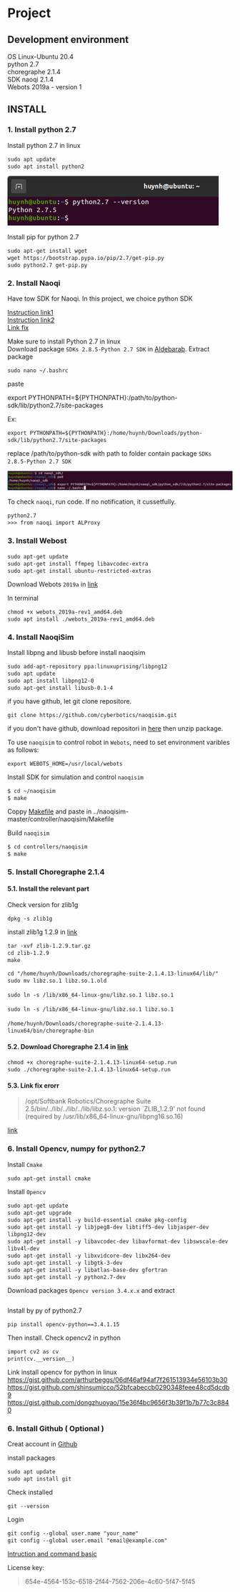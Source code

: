 # Project

## Development environment
OS Linux-Ubuntu 20.4  
python 2.7  
choregraphe 2.1.4  
SDK naoqi 2.1.4  
Webots 2019a - version 1

## INSTALL
### 1. Install python 2.7


Install python 2.7 in linux
```
sudo apt update
sudo apt install python2
```
![Check python 2.7](/image_shoots/check_python2.png)

Install pip for python 2.7
```
sudo apt-get install wget
wget https://bootstrap.pypa.io/pip/2.7/get-pip.py
sudo python2.7 get-pip.py
```

### 2. Install Naoqi

Have tow SDK for Naoqi. In this project, we choice python SDK

[Instruction link1](http://doc.aldebaran.com/2-5/dev/python/install_guide.html)</br>
[Instruction link2](https://support.aldebaran.com/support/solutions/articles/80001017327-python-sdk-installation-guide)</br>
[Link fix](https://stackoverflow.com/questions/22403634/installing-python-sdk-for-nao-robots)</br>

Make sure to install Python 2.7 in linux\
Download package `SDKs 2.8.5-Python 2.7 SDK` in [Aldebarab](https://www.aldebaran.com/en/support/nao-6/downloads-softwares/former-versions?os=49&category=76#:~:text=SDKs-,2.8.5,-Python%202.7%20SDK).
Extract package
```
sudo nano ~/.bashrc
```
paste

export PYTHONPATH=${PYTHONPATH}:/path/to/python-sdk/lib/python2.7/site-packages

Ex:
```
export PYTHONPATH=${PYTHONPATH}:/home/huynh/Downloads/python-sdk/lib/python2.7/site-packages
```
replace /path/to/python-sdk with path to folder contain package `SDKs 2.8.5-Python 2.7 SDK`

![Install path SDK](/image_shoots/path_python_sdk.png)

To check `naoqi`, run code. If no notification, it cussetfully.
```
python2.7
>>> from naoqi import ALProxy
```
### 3. Install Webost
```
sudo apt-get update
sudo apt-get install ffmpeg libavcodec-extra
sudo apt-get install ubuntu-restricted-extras
```
Download Webots `2019a` in [link](https://github.com/cyberbotics/webots/releases?page=2#:~:text=webots_2019a%2Drev1_amd64.deb)

In terminal
```
chmod +x webots_2019a-rev1_amd64.deb
sudo apt install ./webots_2019a-rev1_amd64.deb
```
### 4. Install NaoqiSim

Install libpng and libusb before install naoqisim
```
sudo add-apt-repository ppa:linuxuprising/libpng12
sudo apt update
sudo apt install libpng12-0
sudo apt-get install libusb-0.1-4
```

if you have github, let git clone repositore.
```
git clone https://github.com/cyberbotics/naoqisim.git
```
if you don't have github, download repositori in [here](https://github.com/cyberbotics/naoqisim) then unzip package.

To use `naoqisim` to control robot in `Webots`, need to set environment varibles as follows:
```
export WEBOTS_HOME=/usr/local/webots
```
Install SDK for simulation and control `naoqisim`
```
$ cd ~/naoqisim
$ make
```
Coppy [Makefile](/lib/Makefile) and paste in ../naoqisim-master/controller/naoqisim/Makefile

Build `naoqisim`
```
$ cd controllers/naoqisim
$ make
```
### 5. Install Choregraphe 2.1.4
#### 5.1. Install the relevant part  
Check version for zlib1g
```
dpkg -s zlib1g
```
install zlib1g 1.2.9 in [link](https://sourceforge.net/projects/libpng/files/zlib/1.2.9/zlib-1.2.9.tar.gz/download)

```
tar -xvf zlib-1.2.9.tar.gz
cd zlib-1.2.9
make
```

```
cd "/home/huynh/Downloads/choregraphe-suite-2.1.4.13-linux64/lib/"
sudo mv libz.so.1 libz.so.1.old

sudo ln -s /lib/x86_64-linux-gnu/libz.so.1 libz.so.1

sudo ln -s /lib/x86_64-linux-gnu/libz.so.1 libz.so.1

/home/huynh/Downloads/choregraphe-suite-2.1.4.13-linux64/bin/choregraphe-bin
```
#### 5.2. Download Choregraphe 2.1.4 in [link](https://community-static.aldebaran.com/resources/2.1.4.13/choregraphe/choregraphe-suite-2.1.4.13-linux64-setup.run)
```
chmod +x choregraphe-suite-2.1.4.13-linux64-setup.run
sudo ./choregraphe-suite-2.1.4.13-linux64-setup.run
```

#### 5.3. Link fix erorr 
>/opt/Softbank Robotics/Choregraphe Suite 2.5/bin/../lib/../lib/../lib/libz.so.1: 
version `ZLIB_1.2.9' not found (required by /usr/lib/x86_64-linux-gnu/libpng16.so.16)

[link](https://nlp.fi.muni.cz/trac/pepper/wiki/InstallationInstructions)

### 6. Install Opencv, numpy for python2.7
Install `Cmake`
```
sudo apt-get install cmake
```
Install `Opencv`
```
sudo apt-get update
sudo apt-get upgrade
sudo apt-get install -y build-essential cmake pkg-config
sudo apt-get install -y libjpeg8-dev libtiff5-dev libjasper-dev libpng12-dev
sudo apt-get install -y libavcodec-dev libavformat-dev libswscale-dev libv4l-dev
sudo apt-get install -y libxvidcore-dev libx264-dev
sudo apt-get install -y libgtk-3-dev
sudo apt-get install -y libatlas-base-dev gfortran
sudo apt-get install -y python2.7-dev
```
Download packages `Opencv version 3.4.x.x` and extract

```
```
Install by py of python2.7
```
pip install opencv-python==3.4.1.15
```
Then install. Check opencv2 in python
```
import cv2 as cv
print(cv.__version__)
```

Link install opencv for python in linux\
https://gist.github.com/arthurbeggs/06df46af94af7f261513934e56103b30
https://gist.github.com/shinsumicco/52bfcabeccb0290348feee48cd5dcdb9
https://gist.github.com/dongzhuoyao/15e36f4bc9656f3b39f1b7b77c3c8840

### 6. Install Github ( Optional )
Creat account in [Github](https://github.com/)

install packages
```
sudo apt update
sudo apt install git
```
Check installed
```
git --version
```
Login
```
git config --global user.name "your_name"
git config --global user.email "email@example.com"
```

[Intruction and command basic](https://viblo.asia/p/su-dung-git-trong-ubuntu-jaqG0lOPGEKw)


License key:
> 654e-4564-153c-6518-2f44-7562-206e-4c60-5f47-5f45